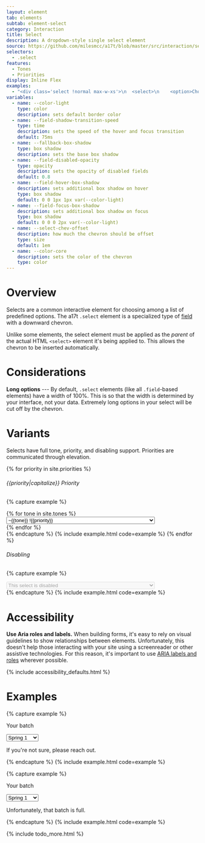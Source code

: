 ```yaml
---
layout: element
tab: elements
subtab: element-select
category: Interaction
title: Select
description: A dropdown-style single select element
source: https://github.com/milesmcc/a17t/blob/master/src/interaction/select.css
selectors:
  - .select
features:
  - Tones
  - Priorities
display: Inline Flex
examples:
  - "<div class='select !normal max-w-xs'>\n  <select>\n    <option>Choice A</option>\n    <option>Choice B</option>\n    <option>Choice C</option>\n  </select>\n</div>"
variables:
  - name: --color-light
    type: color
    description: sets default border color
  - name: --field-shadow-transition-speed
    type: time
    description: sets the speed of the hover and focus transition
    default: 75ms
  - name: --fallback-box-shadow
    type: box shadow
    description: sets the base box shadow
  - name: --field-disabled-opacity
    type: opacity
    description: sets the opacity of disabled fields
    default: 0.8
  - name: --field-hover-box-shadow
    description: sets additional box shadow on hover
    type: box shadow
    default: 0 0 1px 1px var(--color-light)
  - name: --field-focus-box-shadow
    description: sets additional box shadow on focus
    type: box shadow
    default: 0 0 0 2px var(--color-light)
  - name: --select-chev-offset
    description: how much the chevron should be offset
    type: size
    default: 1em
  - name: --color-core
    description: sets the color of the chevron
    type: color
---
```


# Overview

Selects are a common interactive element for choosing among a list of predefined options. The a17t `.select` element is a specialized type of [field](/interaction/field) with a downward chevron.

Unlike some elements, the select element must be applied as the _parent_ of the actual HTML `<select>` element it's being applied to. This allows the chevron to be inserted automatically.

# Considerations

**Long options** --- By default, `.select` elements (like all `.field`-based elements) have a width of 100%. This is so that the width is determined by your interface, not your data. Extremely long options in your select will be cut off by the chevron.

# Variants

Selects have full tone, priority, and disabling support. Priorities are communicated through elevation.

{% for priority in site.priorities %}
###### {{priority|capitalize}} Priority
{% capture example %}
<section class="md:grid grid-cols-3 gap-4">
{% for tone in site.tones %}
  <div class="select ~{{tone}} !{{priority}}">
    <select>
      <option>~{{tone}} !{{priority}}</option>
      <option>Another option</option>
      <option>A very long option that will overlap with the chevron, hopefully.</option>
    </select>
  </div>
{% endfor %}
</section>
{% endcapture %}
{% include example.html code=example %}
{% endfor %}

###### Disabling

{% capture example %}
<div class="select ~neutral">
  <select disabled>
    <option>This select is disabled</option>
    <option>Another option</option>
    <option>A very long option that will overlap with the chevron, hopefully.</option>
  </select>
</div>
{% endcapture %}
{% include example.html code=example %}

# Accessibility

**Use Aria roles and labels.** When building forms, it's easy to rely on visual guidelines to show relationships between elements. Unfortunately, this doesn't help those interacting with your site using a screenreader or other assistive technologies. For this reason, it's important to use [ARIA labels and roles](https://developer.mozilla.org/en-US/docs/Web/Accessibility/ARIA) wherever possible.

{% include accessibility_defaults.html %}

# Examples

{% capture example %}
<p class="label">Your batch</p>
<div class="select my-1 max-w-xs">
  <select>
    <option>Spring 1</option>
    <option>Spring 2</option>
    <option>Summer 1</option>
    <option>Summer 2</option>
  </select>
</div>
<p class="support">If you're not sure, please reach out.</p>
{% endcapture %}
{% include example.html code=example %}

{% capture example %}
<p class="label">Your batch</p>
<div class="select ~critical my-1 max-w-xs">
  <select>
    <option>Spring 1</option>
    <option>Spring 2</option>
    <option>Summer 1</option>
    <option>Summer 2</option>
  </select>
</div>
<p class="support ~critical">Unfortunately, that batch is full.</p>
{% endcapture %}
{% include example.html code=example %}

{% include todo_more.html %}
